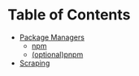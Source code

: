 # Table of Contents

- [Package Managers](#package-managers)
    - [npm](#npm)
    - [(optional)pnpm](#pnpm)
- [Scraping](#scraping)